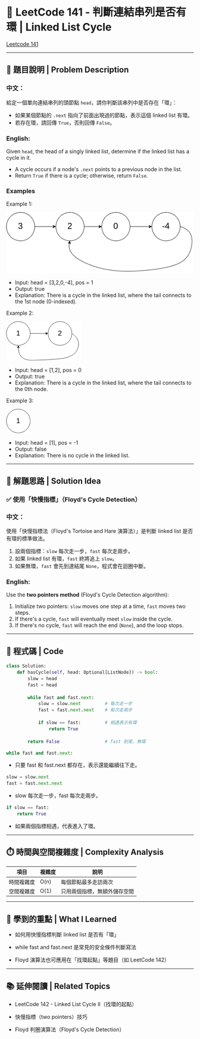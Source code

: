 # 🔁 LeetCode 141 - 判斷連結串列是否有環 | Linked List Cycle

[Leetcode 141](https://leetcode.com/problems/linked-list-cycle/)

---

## 📘 題目說明 | Problem Description

### 中文：
給定一個單向連結串列的頭節點 `head`，請你判斷該串列中是否存在「環」：

- 如果某個節點的 `.next` 指向了前面出現過的節點，表示這個 linked list 有環。
- 若存在環，請回傳 `True`，否則回傳 `False`。

### English:
Given `head`, the head of a singly linked list, determine if the linked list has a cycle in it.

- A cycle occurs if a node's `.next` points to a previous node in the list.
- Return `True` if there is a cycle; otherwise, return `False`.

### Examples
Example 1:

![](../images/141_circularlinkedlist_ex1.png)
- Input: head = [3,2,0,-4], pos = 1
- Output: true
- Explanation: There is a cycle in the linked list, where the tail connects to the 1st node (0-indexed).

Example 2:

![](../images/141_circularlinkedlist_ex2.png)
- Input: head = [1,2], pos = 0
- Output: true
- Explanation: There is a cycle in the linked list, where the tail connects to the 0th node.

Example 3:

![](../images/141_circularlinkedlist_ex3.png)
- Input: head = [1], pos = -1
- Output: false
- Explanation: There is no cycle in the linked list.

---

## 🧠 解題思路 | Solution Idea

### ✅ 使用「快慢指標」（Floyd's Cycle Detection）

### 中文：
使用「快慢指標法（Floyd's Tortoise and Hare 演算法）」是判斷 linked list 是否有環的標準做法。

1. 設兩個指標：`slow` 每次走一步，`fast` 每次走兩步。
2. 如果 linked list 有環，`fast` 終將追上 `slow`。
3. 如果無環，`fast` 會先到達結尾 `None`，程式會在迴圈中斷。

### English:
Use the **two pointers method** (Floyd's Cycle Detection algorithm):

1. Initialize two pointers: `slow` moves one step at a time, `fast` moves two steps.
2. If there's a cycle, `fast` will eventually meet `slow` inside the cycle.
3. If there's no cycle, `fast` will reach the end (`None`), and the loop stops.

---

## 🧾 程式碼 | Code

```python
class Solution:
    def hasCycle(self, head: Optional[ListNode]) -> bool:
        slow = head
        fast = head

        while fast and fast.next:
            slow = slow.next         # 每次走一步
            fast = fast.next.next    # 每次走兩步

            if slow == fast:         # 相遇表示有環
                return True

        return False                 # fast 到尾，無環
```

```python
while fast and fast.next:
```
- 只要 fast 和 fast.next 都存在，表示還能繼續往下走。

```python
slow = slow.next
fast = fast.next.next
```
- slow 每次走一步，fast 每次走兩步。

```python
if slow == fast:
    return True
```
- 如果兩個指標相遇，代表進入了環。

---

## ⏱️ 時間與空間複雜度 | Complexity Analysis
| 項目    | 複雜度  | 說明             |
| ----- | ---- | -------------- |
| 時間複雜度 | O(n) | 每個節點最多走訪兩次     |
| 空間複雜度 | O(1) | 只用兩個指標，無額外儲存空間 |

---

## 🧠 學到的重點 | What I Learned
- 如何用快慢指標判斷 linked list 是否有「環」

- while fast and fast.next 是常見的安全條件判斷寫法

- Floyd 演算法也可應用在「找環起點」等題目（如 LeetCode 142）

---

## 📚 延伸閱讀 | Related Topics
- LeetCode 142 - Linked List Cycle II（找環的起點）

- 快慢指標（two pointers）技巧

- Floyd 判圈演算法（Floyd's Cycle Detection）